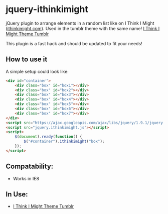 jquery-ithinkimight
==================

jQuery plugin to arrange elements in a random list like on I Think I Might ([ithinkimight.com](http://ithinkimight.com)). Used in the tumblr theme with the same name! [I Think I Might Theme Tumblr](http://ithinkimighttheme.tumblr.com/)

This plugin is a fast hack and should be updated to fit your needs!

## How to use it
A simple setup could look like:

```html
<div id="container">
	<div class="box" id="box1"></div>
	<div class="box" id="box2"></div>
	<div class="box" id="box3"></div>
	<div class="box" id="box4"></div>
	<div class="box" id="box5"></div>
	<div class="box" id="box6"></div>
	<div class="box" id="box7"></div>
</div>
<script src="https://ajax.googleapis.com/ajax/libs/jquery/1.9.1/jquery.min.js"></script>
<script src="jquery.ithinkimight.js"></script>
<script>
	$(document).ready(function() {
		$("#container").ithinkimight("box");
	});
</script>
```
## Compatability:
- Works in IE8

## In Use:
- [I Think I Might Theme Tumblr](http://ithinkimighttheme.tumblr.com/)